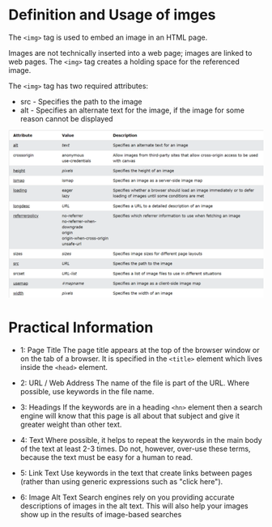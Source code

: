 # Definition and Usage of imges

The `<img>` tag is used to embed an image in an HTML page.

Images are not technically inserted into a web page; images are linked to web pages. The `<img>` tag creates a holding space for the referenced image.

The `<img>` tag has two required attributes:

- src - Specifies the path to the image
- alt - Specifies an alternate text for the image, if the image for some reason cannot be displayed

![atr](atr.png)

# Practical Information

- 1: Page Title
  The page title appears at the top
  of the browser window or on the
  tab of a browser. It is specified in
  the `<title>` element which lives
  inside the `<head>` element.

- 2: URL / Web Address
  The name of the file is part of
  the URL. Where possible, use
  keywords in the file name.
- 3: Headings
  If the keywords are in a heading
  `<hn>` element then a search
  engine will know that this page is
  all about that subject and give it
  greater weight than other text.
- 4: Text
  Where possible, it helps to
  repeat the keywords in the main
  body of the text at least 2-3
  times. Do not, however, over-use
  these terms, because the text
  must be easy for a human to
  read.
- 5: Link Text
  Use keywords in the text that
  create links between pages
  (rather than using generic
  expressions such as "click here").
- 6: Image Alt Text
  Search engines rely on you
  providing accurate descriptions
  of images in the alt text. This
  will also help your images show
  up in the results of image-based
  searches
